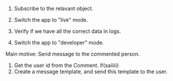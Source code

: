 1. Subscribe to the relavant object.
2. Switch the app to "live" mode.
3. Verify if we have all the correct data in logs.

4. Switch the app to "developer" mode.

Main motive: Send message to the commented person.

1. Get the user id from the Comment.
if(saiiiii)
2. Create a message template, and send this template to the user. 